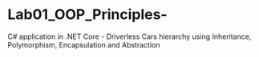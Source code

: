 # Lab01_OOP_Principles-
C# application in .NET Core - Driverless Cars hierarchy using Inheritance, Polymorphism, Encapsulation and Abstraction
